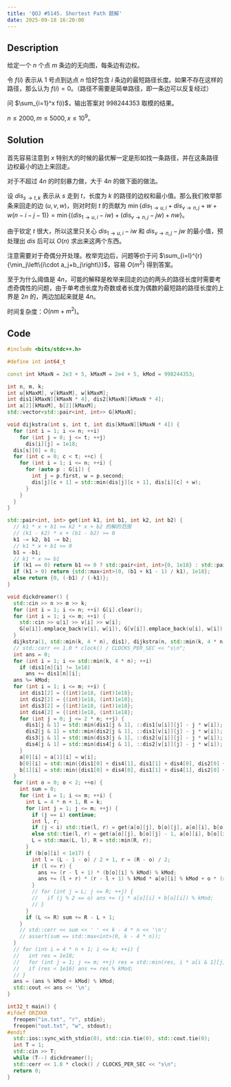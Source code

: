 ```yaml
---
title: 'QOJ #5145. Shortest Path 题解'
date: 2025-09-18 16:20:00
---
```


## Description

给定一个 $n$ 个点 $m$ 条边的无向图，每条边有边权。

令 $f(i)$ 表示从 $1$ 号点到达点 $n$ 恰好包含 $i$ 条边的最短路径长度。如果不存在这样的路径，那么认为 $f(i) = 0$。（路径不需要是简单路径，即一条边可以反复经过）

问 $\sum_{i=1}^x f(i)$，输出答案对 $998244353$ 取模的结果。

$n\leq 2000,m\leq 5000,x\leq 10^9$。

## Solution

首先容易注意到 $x$ 特别大的时候的最优解一定是形如找一条路径，并在这条路径边权最小的边上来回走。

对于不超过 $4n$ 的时刻暴力做，大于 $4n$ 的做下面的做法。

设 $dis_{s\to t,k}$ 表示从 $s$ 走到 $t$，长度为 $k$ 的路径的边权和最小值。那么我们枚举那条来回走的边 $(u,v,w)$，则对时刻 $t$ 的贡献为 $\displaystyle\min{\left\{dis_{1\to u,i}+dis_{v\to n,j}+w+w(n-i-j-1)\right\}}=\min\left\{(dis_{1\to u,i}-iw)+(dis_{v\to n,j}-jw)+nw\right\}$。

由于钦定 $t$ 很大，所以这里只关心 $dis_{1\to u,i}-iw$ 和 $dis_{v\to n,j}-jw$ 的最小值，预处理出 $dis$ 后可以 $O(n)$ 求出来这两个东西。

注意需要对于奇偶分开处理。枚举完边后，问题等价于问 $\sum_{i=l}^{r}{\min_j\left\{i\cdot a_j+b_j\right\}}$，容易 $O(m^2)$ 得到答案。

至于为什么阈值是 $4n$，可能的解释是枚举来回走的边的两头的路径长度时需要考虑奇偶性的问题，由于单考虑长度为奇数或者长度为偶数的最短路的路径长度的上界是 $2n$ 的，两边加起来就是 $4n$。

时间复杂度：$O(nm+m^2)$。

## Code

```cpp
#include <bits/stdc++.h>

#define int int64_t

const int kMaxN = 2e3 + 5, kMaxM = 2e4 + 5, kMod = 998244353;

int n, m, k;
int u[kMaxM], v[kMaxM], w[kMaxM];
int dis1[kMaxN][kMaxN * 4], dis2[kMaxN][kMaxN * 4];
int a[2][kMaxM], b[2][kMaxM];
std::vector<std::pair<int, int>> G[kMaxN];

void dijkstra(int s, int t, int dis[kMaxN][kMaxN * 4]) {
  for (int i = 1; i <= n; ++i)
    for (int j = 0; j <= t; ++j)
      dis[i][j] = 1e18;
  dis[s][0] = 0;
  for (int c = 0; c < t; ++c) {
    for (int i = 1; i <= n; ++i) {
      for (auto p : G[i]) {
        int j = p.first, w = p.second;
        dis[j][c + 1] = std::min(dis[j][c + 1], dis[i][c] + w);
      }
    }
  }
}

std::pair<int, int> get(int k1, int b1, int k2, int b2) {
  // k1 * x + b1 >= k2 * x + b2 的解的范围
  // (k1 - k2) * x + (b1 - b2) >= 0
  k1 -= k2, b1 -= b2;
  // k1 * x + b1 >= 0
  b1 = -b1;
  // k1 * x >= b1
  if (k1 == 0) return b1 <= 0 ? std::pair<int, int>{0, 1e18} : std::pair<int, int>{1e18, 0};
  if (k1 > 0) return {std::max<int>(0, (b1 + k1 - 1) / k1), 1e18};
  else return {0, (-b1) / (-k1)};
}

void dickdreamer() {
  std::cin >> n >> m >> k;
  for (int i = 1; i <= n; ++i) G[i].clear();
  for (int i = 1; i <= m; ++i) {
    std::cin >> u[i] >> v[i] >> w[i];
    G[u[i]].emplace_back(v[i], w[i]), G[v[i]].emplace_back(u[i], w[i]);
  }
  dijkstra(1, std::min(k, 4 * n), dis1), dijkstra(n, std::min(k, 4 * n), dis2);
  // std::cerr << 1.0 * clock() / CLOCKS_PER_SEC << "s\n";
  int ans = 0;
  for (int i = 1; i <= std::min(k, 4 * n); ++i)
    if (dis1[n][i] != 1e18)
      ans += dis1[n][i];
  ans %= kMod;
  for (int i = 1; i <= m; ++i) {
    int dis1[2] = {(int)1e18, (int)1e18};
    int dis2[2] = {(int)1e18, (int)1e18};
    int dis3[2] = {(int)1e18, (int)1e18};
    int dis4[2] = {(int)1e18, (int)1e18};
    for (int j = 0; j <= 2 * n; ++j) {
      dis1[j & 1] = std::min(dis1[j & 1], ::dis1[u[i]][j] - j * w[i]);
      dis2[j & 1] = std::min(dis2[j & 1], ::dis1[v[i]][j] - j * w[i]);
      dis3[j & 1] = std::min(dis3[j & 1], ::dis2[u[i]][j] - j * w[i]);
      dis4[j & 1] = std::min(dis4[j & 1], ::dis2[v[i]][j] - j * w[i]);
    }
    a[0][i] = a[1][i] = w[i];
    b[0][i] = std::min({dis1[0] + dis4[1], dis1[1] + dis4[0], dis2[0] + dis3[1], dis2[1] + dis3[0]});
    b[1][i] = std::min({dis1[0] + dis4[0], dis1[1] + dis4[1], dis2[0] + dis3[0], dis2[1] + dis3[1]});
  }
  for (int o = 0; o < 2; ++o) {
    int sum = 0;
    for (int i = 1; i <= m; ++i) {
      int L = 4 * n + 1, R = k;
      for (int j = 1; j <= m; ++j) {
        if (j == i) continue;
        int l, r;
        if (j < i) std::tie(l, r) = get(a[o][j], b[o][j], a[o][i], b[o][i]);
        else std::tie(l, r) = get(a[o][j], b[o][j] - 1, a[o][i], b[o][i]);
        L = std::max(L, l), R = std::min(R, r);
      }
      if (b[o][i] < 1e17) {
        int l = (L - 1 - o) / 2 + 1, r = (R - o) / 2;
        if (l <= r) {
          ans += (r - l + 1) * (b[o][i] % kMod) % kMod;
          ans += (l + r) * (r - l + 1) % kMod * a[o][i] % kMod + o * (r - l + 1) * (a[o][i] % kMod) % kMod;
        }
        // for (int j = L; j <= R; ++j) {
        //   if (j % 2 == o) ans += (j * a[o][i] + b[o][i]) % kMod;
        // }
      }
      if (L <= R) sum += R - L + 1;
    }
    // std::cerr << sum << ' ' << k - 4 * n << '\n';
    // assert(sum == std::max<int>(0, k - 4 * n));
  }
  // for (int i = 4 * n + 1; i <= k; ++i) {
  //   int res = 1e18;
  //   for (int j = 1; j <= m; ++j) res = std::min(res, i * a[i & 1][j] + b[i & 1][j]);
  //   if (res < 1e16) ans += res % kMod;
  // }
  ans = (ans % kMod + kMod) % kMod;
  std::cout << ans << '\n';
}

int32_t main() {
#ifdef ORZXKR
  freopen("in.txt", "r", stdin);
  freopen("out.txt", "w", stdout);
#endif
  std::ios::sync_with_stdio(0), std::cin.tie(0), std::cout.tie(0);
  int T = 1;
  std::cin >> T;
  while (T--) dickdreamer();
  std::cerr << 1.0 * clock() / CLOCKS_PER_SEC << "s\n";
  return 0;
}
```